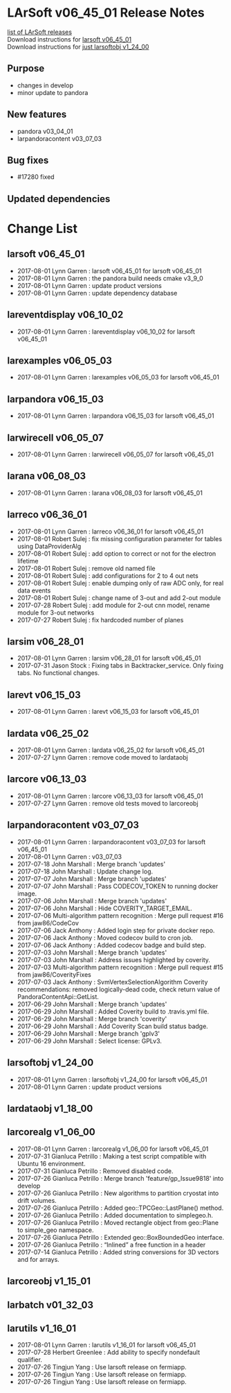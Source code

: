 # LArSoft v06_45_01 Release Notes



[list of LArSoft releases](LArSoft_release_list)  
Download instructions for [larsoft v06_45_01](http://scisoft.fnal.gov/scisoft/bundles/larsoft/v06_45_01/larsoft-v06_45_01.html)  
Download instructions for [just larsoftobj v1_24_00](http://scisoft.fnal.gov/scisoft/bundles/larsoftobj/v1_24_00/larsoftobj-v1_24_00.html)

## Purpose

-   changes in develop
-   minor update to pandora

## New features

-   pandora v03_04_01
-   larpandoracontent v03_07_03

## Bug fixes

-   \#17280 fixed

## Updated dependencies

# Change List

## larsoft v06_45_01

-   2017-08-01 Lynn Garren : larsoft v06_45_01 for larsoft v06_45_01
-   2017-08-01 Lynn Garren : the pandora build needs cmake v3_9_0
-   2017-08-01 Lynn Garren : update product versions
-   2017-08-01 Lynn Garren : update dependency database

## lareventdisplay v06_10_02

-   2017-08-01 Lynn Garren : lareventdisplay v06_10_02 for larsoft v06_45_01

## larexamples v06_05_03

-   2017-08-01 Lynn Garren : larexamples v06_05_03 for larsoft v06_45_01

## larpandora v06_15_03

-   2017-08-01 Lynn Garren : larpandora v06_15_03 for larsoft v06_45_01

## larwirecell v06_05_07

-   2017-08-01 Lynn Garren : larwirecell v06_05_07 for larsoft v06_45_01

## larana v06_08_03

-   2017-08-01 Lynn Garren : larana v06_08_03 for larsoft v06_45_01

## larreco v06_36_01

-   2017-08-01 Lynn Garren : larreco v06_36_01 for larsoft v06_45_01
-   2017-08-01 Robert Sulej : fix missing configuration parameter for tables using DataProviderAlg
-   2017-08-01 Robert Sulej : add option to correct or not for the electron lifetime
-   2017-08-01 Robert Sulej : remove old named file
-   2017-08-01 Robert Sulej : add configurations for 2 to 4 out nets
-   2017-08-01 Robert Sulej : enable dumping only of raw ADC only, for real data events
-   2017-08-01 Robert Sulej : change name of 3-out and add 2-out module
-   2017-07-28 Robert Sulej : add module for 2-out cnn model, rename module for 3-out networks
-   2017-07-27 Robert Sulej : fix hardcoded number of planes

## larsim v06_28_01

-   2017-08-01 Lynn Garren : larsim v06_28_01 for larsoft v06_45_01
-   2017-07-31 Jason Stock : Fixing tabs in Backtracker_service. Only fixing tabs. No functional changes.

## larevt v06_15_03

-   2017-08-01 Lynn Garren : larevt v06_15_03 for larsoft v06_45_01

## lardata v06_25_02

-   2017-08-01 Lynn Garren : lardata v06_25_02 for larsoft v06_45_01
-   2017-07-27 Lynn Garren : remove code moved to lardataobj

## larcore v06_13_03

-   2017-08-01 Lynn Garren : larcore v06_13_03 for larsoft v06_45_01
-   2017-07-27 Lynn Garren : remove old tests moved to larcoreobj

## larpandoracontent v03_07_03

-   2017-08-01 Lynn Garren : larpandoracontent v03_07_03 for larsoft v06_45_01
-   2017-08-01 Lynn Garren : v03_07_03
-   2017-07-18 John Marshall : Merge branch 'updates'
-   2017-07-18 John Marshall : Update change log.
-   2017-07-07 John Marshall : Merge branch 'updates'
-   2017-07-07 John Marshall : Pass CODECOV_TOKEN to running docker image.
-   2017-07-06 John Marshall : Merge branch 'updates'
-   2017-07-06 John Marshall : Hide COVERITY_TARGET_EMAIL.
-   2017-07-06 Multi-algorithm pattern recognition : Merge pull request \#16 from jaw86/CodeCov
-   2017-07-06 Jack Anthony : Added login step for private docker repo.
-   2017-07-06 Jack Anthony : Moved codecov build to cron job.
-   2017-07-06 Jack Anthony : Added codecov badge and build step.
-   2017-07-03 John Marshall : Merge branch 'updates'
-   2017-07-03 John Marshall : Address issues highlighted by coverity.
-   2017-07-03 Multi-algorithm pattern recognition : Merge pull request \#15 from jaw86/CoverityFixes
-   2017-07-03 Jack Anthony : SvmVertexSelectionAlgorithm Coverity recommendations: removed logically-dead code, check return value of PandoraContentApi::GetList.
-   2017-06-29 John Marshall : Merge branch 'updates'
-   2017-06-29 John Marshall : Added Coverity build to .travis.yml file.
-   2017-06-29 John Marshall : Merge branch 'coverity'
-   2017-06-29 John Marshall : Add Coverity Scan build status badge.
-   2017-06-29 John Marshall : Merge branch 'gplv3'
-   2017-06-29 John Marshall : Select license: GPLv3.

## larsoftobj v1_24_00

-   2017-08-01 Lynn Garren : larsoftobj v1_24_00 for larsoft v06_45_01
-   2017-08-01 Lynn Garren : update product versions

## lardataobj v1_18_00

## larcorealg v1_06_00

-   2017-08-01 Lynn Garren : larcorealg v1_06_00 for larsoft v06_45_01
-   2017-07-31 Gianluca Petrillo : Making a test script compatible with Ubuntu 16 environment.
-   2017-07-31 Gianluca Petrillo : Removed disabled code.
-   2017-07-26 Gianluca Petrillo : Merge branch 'feature/gp_Issue9818' into develop
-   2017-07-26 Gianluca Petrillo : New algorithms to partition cryostat into drift volumes.
-   2017-07-26 Gianluca Petrillo : Added geo::TPCGeo::LastPlane() method.
-   2017-07-26 Gianluca Petrillo : Added documentation to simplegeo.h.
-   2017-07-26 Gianluca Petrillo : Moved rectangle object from geo::Plane to simple_geo namespace.
-   2017-07-26 Gianluca Petrillo : Extended geo::BoxBoundedGeo interface.
-   2017-07-26 Gianluca Petrillo : “Inlined” a free function in a header
-   2017-07-14 Gianluca Petrillo : Added string conversions for 3D vectors and for arrays.

## larcoreobj v1_15_01

## larbatch v01_32_03

## larutils v1_16_01

-   2017-08-01 Lynn Garren : larutils v1_16_01 for larsoft v06_45_01
-   2017-07-28 Herbert Greenlee : Add ability to specify nondefault qualifier.
-   2017-07-26 Tingjun Yang : Use larsoft release on fermiapp.
-   2017-07-26 Tingjun Yang : Use larsoft release on fermiapp.
-   2017-07-26 Tingjun Yang : Use larsoft release on fermiapp.
